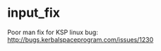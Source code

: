 input_fix
=========

Poor man fix for KSP linux bug: http://bugs.kerbalspaceprogram.com/issues/1230
